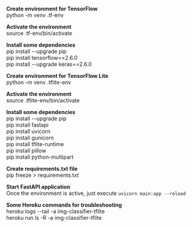 **Create environment for TensorFlow**  
python -m venv .tf-env  

**Activate the environment**   
source .tf-env/bin/activate  

**Install some dependencies**   
pip install --upgrade pip  
pip install tensorflow==2.6.0   
pip install --upgrade keras==2.6.0   

**Create environment for TensorFlow Lite**   
python -m venv .tflite-env  

**Activate the environment**   
source .tflite-env/bin/activate   

**Install some dependencies**  
pip install --upgrade pip  
pip install fastapi  
pip install uvicorn  
pip install gunicorn  
pip install tflite-runtime   
pip install pillow  
pip install python-multipart   

**Create requirements.txt file**   
pip freeze > requirements.txt  

**Start FastAPI application**  
Once the environment is active, just execute `uvicorn main:app --reload`  

**Some Heroku commands for troubleshooting**  
heroku logs --tail -a img-classifier-tflite     
heroku run ls -R -a img-classifier-tflite  
